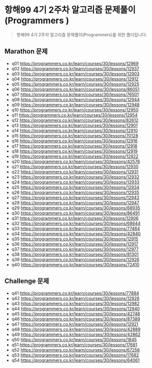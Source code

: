 # 항해99 4기 2주차 알고리즘 문제풀이(Programmers )
> 항해99 4기 2주차 알고리즘 문제풀이(Programmers)를 위한 폴더입니다.

## Marathon 문제
- q01 https://programmers.co.kr/learn/courses/30/lessons/12969
- q02 https://programmers.co.kr/learn/courses/30/lessons/12937
- q03 https://programmers.co.kr/learn/courses/30/lessons/12903
- q04 https://programmers.co.kr/learn/courses/30/lessons/12912
- q05 https://programmers.co.kr/learn/courses/30/lessons/12925
- q06 https://programmers.co.kr/learn/courses/30/lessons/86051
- q07 https://programmers.co.kr/learn/courses/30/lessons/76501
- q08 https://programmers.co.kr/learn/courses/30/lessons/12944
- q09 https://programmers.co.kr/learn/courses/30/lessons/12948
- q10 https://programmers.co.kr/learn/courses/30/lessons/12950
- q11 https://programmers.co.kr/learn/courses/30/lessons/12954
- q12 https://programmers.co.kr/learn/courses/30/lessons/82612
- q13 https://programmers.co.kr/learn/courses/30/lessons/12901
- q14 https://programmers.co.kr/learn/courses/30/lessons/12910
- q15 https://programmers.co.kr/learn/courses/30/lessons/70128
- q16 https://programmers.co.kr/learn/courses/30/lessons/12916
- q17 https://programmers.co.kr/learn/courses/30/lessons/12918
- q18 https://programmers.co.kr/learn/courses/30/lessons/12919
- q19 https://programmers.co.kr/learn/courses/30/lessons/12922
- q20 https://programmers.co.kr/learn/courses/30/lessons/42576
- q21 https://programmers.co.kr/learn/courses/30/lessons/12930
- q22 https://programmers.co.kr/learn/courses/30/lessons/12931
- q23 https://programmers.co.kr/learn/courses/30/lessons/12932
- q24 https://programmers.co.kr/learn/courses/30/lessons/12933
- q25 https://programmers.co.kr/learn/courses/30/lessons/12934
- q26 https://programmers.co.kr/learn/courses/30/lessons/12935
- q27 https://programmers.co.kr/learn/courses/30/lessons/12943
- q28 https://programmers.co.kr/learn/courses/30/lessons/12947
- q29 https://programmers.co.kr/learn/courses/30/lessons/68935
- q30 https://programmers.co.kr/learn/courses/30/lessons/86491
- q31 https://programmers.co.kr/learn/courses/30/lessons/12906
- q32 https://programmers.co.kr/learn/courses/30/lessons/68644
- q33 https://programmers.co.kr/learn/courses/30/lessons/77484
- q34 https://programmers.co.kr/learn/courses/30/lessons/42840
- q35 https://programmers.co.kr/learn/courses/30/lessons/12915
- q36 https://programmers.co.kr/learn/courses/30/lessons/12917
- q37 https://programmers.co.kr/learn/courses/30/lessons/12977
- q38 https://programmers.co.kr/learn/courses/30/lessons/81301
- q39 https://programmers.co.kr/learn/courses/30/lessons/12926
- q40 https://programmers.co.kr/learn/courses/30/lessons/72410

## Challenge 문제
- q41 https://programmers.co.kr/learn/courses/30/lessons/77884
- q42 https://programmers.co.kr/learn/courses/30/lessons/12928
- q43 https://programmers.co.kr/learn/courses/30/lessons/12982
- q44 https://programmers.co.kr/learn/courses/30/lessons/12940
- q45 https://programmers.co.kr/learn/courses/30/lessons/42748
- q46 https://programmers.co.kr/learn/courses/30/lessons/87389
- q47 https://programmers.co.kr/learn/courses/30/lessons/12921
- q48 https://programmers.co.kr/learn/courses/30/lessons/42889
- q49 https://programmers.co.kr/learn/courses/30/lessons/42862
- q50 https://programmers.co.kr/learn/courses/30/lessons/1845
- q51 https://programmers.co.kr/learn/courses/30/lessons/17681
- q52 https://programmers.co.kr/learn/courses/30/lessons/67256
- q53 https://programmers.co.kr/learn/courses/30/lessons/17682
- q54 https://programmers.co.kr/learn/courses/30/lessons/64061
